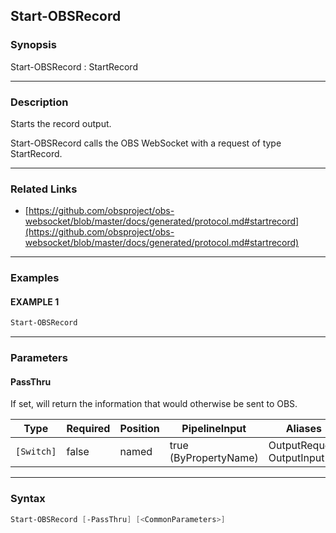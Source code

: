 Start-OBSRecord
---------------




### Synopsis
Start-OBSRecord : StartRecord



---


### Description

Starts the record output.


Start-OBSRecord calls the OBS WebSocket with a request of type StartRecord.



---


### Related Links
* [https://github.com/obsproject/obs-websocket/blob/master/docs/generated/protocol.md#startrecord](https://github.com/obsproject/obs-websocket/blob/master/docs/generated/protocol.md#startrecord)





---


### Examples
#### EXAMPLE 1
```PowerShell
Start-OBSRecord
```



---


### Parameters
#### **PassThru**

If set, will return the information that would otherwise be sent to OBS.






|Type      |Required|Position|PipelineInput        |Aliases                      |
|----------|--------|--------|---------------------|-----------------------------|
|`[Switch]`|false   |named   |true (ByPropertyName)|OutputRequest<br/>OutputInput|





---


### Syntax
```PowerShell
Start-OBSRecord [-PassThru] [<CommonParameters>]
```
